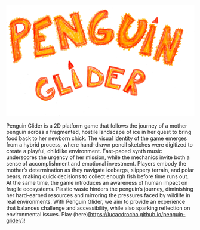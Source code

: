 ![Penguin Glider](img/penguin-glider.png)

Penguin Glider is a 2D platform game that follows the journey of a mother penguin across a fragmented, hostile landscape of ice in her quest to bring food back to her newborn chick. The visual identity of the game emerges from a hybrid process, where hand-drawn pencil sketches were digitized to create a playful, childlike environment. Fast-paced synth music underscores the urgency of her mission, while the mechanics invite both a sense of accomplishment and emotional investment. Players embody the mother’s determination as they navigate icebergs, slippery terrain, and polar bears, making quick decisions to collect enough fish before time runs out.
At the same time, the game introduces an awareness of human impact on fragile ecosystems. Plastic waste hinders the penguin’s journey, diminishing her hard-earned resources and mirroring the pressures faced by wildlife in real environments. With Penguin Glider, we aim to provide an experience that balances challenge and accessibility, while also sparking reflection on environmental issues. 
Play (here)[https://lucacdrocha.github.io/penguin-glider/]! 

